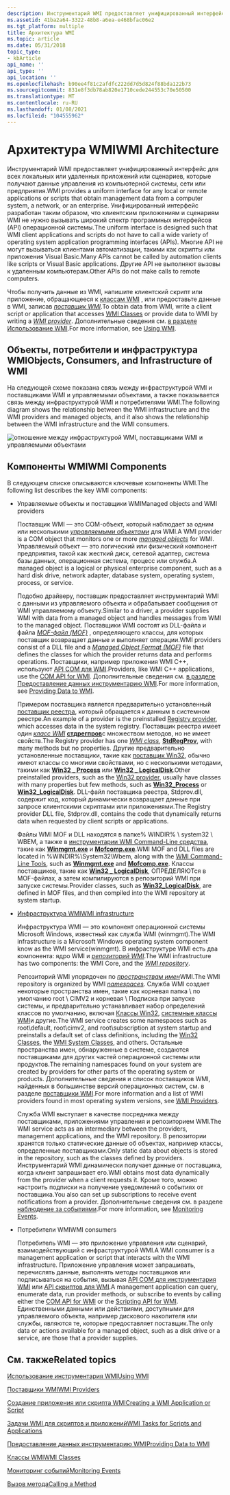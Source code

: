 ```yaml
---
description: Инструментарий WMI предоставляет унифицированный интерфейс для всех локальных или удаленных приложений или сценариев, которые получают данные управления из компьютерной системы, сети или предприятия.
ms.assetid: 41ba2a64-3322-48b8-a6ea-e468bfac06e2
ms.tgt_platform: multiple
title: Архитектура WMI
ms.topic: article
ms.date: 05/31/2018
topic_type:
- kbArticle
api_name: ''
api_type: ''
api_location: ''
ms.openlocfilehash: b90ee4f81c2afdfc222dd7d5d824f88bda122b73
ms.sourcegitcommit: 831e8f3db78ab820e1710cede244553c70e50500
ms.translationtype: MT
ms.contentlocale: ru-RU
ms.lasthandoff: 01/08/2021
ms.locfileid: "104555962"
---
```

# <a name="wmi-architecture"></a><span data-ttu-id="cd355-103">Архитектура WMI</span><span class="sxs-lookup"><span data-stu-id="cd355-103">WMI Architecture</span></span>

<span data-ttu-id="cd355-104">Инструментарий WMI предоставляет унифицированный интерфейс для всех локальных или удаленных приложений или сценариев, которые получают данные управления из компьютерной системы, сети или предприятия.</span><span class="sxs-lookup"><span data-stu-id="cd355-104">WMI provides a uniform interface for any local or remote applications or scripts that obtain management data from a computer system, a network, or an enterprise.</span></span> <span data-ttu-id="cd355-105">Унифицированный интерфейс разработан таким образом, что клиентским приложениям и сценариям WMI не нужно вызывать широкий спектр программных интерфейсов (API) операционной системы.</span><span class="sxs-lookup"><span data-stu-id="cd355-105">The uniform interface is designed such that WMI client applications and scripts do not have to call a wide variety of operating system application programming interfaces (APIs).</span></span> <span data-ttu-id="cd355-106">Многие API не могут вызываться клиентами автоматизации, такими как скрипты или приложения Visual Basic.</span><span class="sxs-lookup"><span data-stu-id="cd355-106">Many APIs cannot be called by automation clients like scripts or Visual Basic applications.</span></span> <span data-ttu-id="cd355-107">Другие API не выполняют вызовы к удаленным компьютерам.</span><span class="sxs-lookup"><span data-stu-id="cd355-107">Other APIs do not make calls to remote computers.</span></span>

<span data-ttu-id="cd355-108">Чтобы получить данные из WMI, напишите клиентский скрипт или приложение, обращающееся к [классам WMI](wmi-classes.md) , или предоставьте данные в WMI, записав [*поставщик WMI*](gloss-p.md).</span><span class="sxs-lookup"><span data-stu-id="cd355-108">To obtain data from WMI, write a client script or application that accesses [WMI Classes](wmi-classes.md) or provide data to WMI by writing a [*WMI provider*](gloss-p.md).</span></span> <span data-ttu-id="cd355-109">Дополнительные сведения см. [в разделе Использование WMI](using-wmi.md).</span><span class="sxs-lookup"><span data-stu-id="cd355-109">For more information, see [Using WMI](using-wmi.md).</span></span>

## <a name="objects-consumers-and-infrastructure-of-wmi"></a><span data-ttu-id="cd355-110">Объекты, потребители и инфраструктура WMI</span><span class="sxs-lookup"><span data-stu-id="cd355-110">Objects, Consumers, and Infrastructure of WMI</span></span>

<span data-ttu-id="cd355-111">На следующей схеме показана связь между инфраструктурой WMI и поставщиками WMI и управляемыми объектами, а также показывается связь между инфраструктурой WMI и потребителями WMI.</span><span class="sxs-lookup"><span data-stu-id="cd355-111">The following diagram shows the relationship between the WMI infrastructure and the WMI providers and managed objects, and it also shows the relationship between the WMI infrastructure and the WMI consumers.</span></span>

![отношение между инфраструктурой WMI, поставщиками WMI и управляемыми объектами](images/wmi-architecture.png)

## <a name="wmi-components"></a><span data-ttu-id="cd355-113">Компоненты WMI</span><span class="sxs-lookup"><span data-stu-id="cd355-113">WMI Components</span></span>

<span data-ttu-id="cd355-114">В следующем списке описываются ключевые компоненты WMI.</span><span class="sxs-lookup"><span data-stu-id="cd355-114">The following list describes the key WMI components:</span></span>

-   <span data-ttu-id="cd355-115">Управляемые объекты и поставщики WMI</span><span class="sxs-lookup"><span data-stu-id="cd355-115">Managed objects and WMI providers</span></span>

    <span data-ttu-id="cd355-116">Поставщик WMI — это COM-объект, который наблюдает за одним или несколькими [*управляемыми объектами*](gloss-m.md) для WMI.</span><span class="sxs-lookup"><span data-stu-id="cd355-116">A WMI provider is a COM object that monitors one or more [*managed objects*](gloss-m.md) for WMI.</span></span> <span data-ttu-id="cd355-117">Управляемый объект — это логический или физический компонент предприятия, такой как жесткий диск, сетевой адаптер, система базы данных, операционная система, процесс или служба.</span><span class="sxs-lookup"><span data-stu-id="cd355-117">A managed object is a logical or physical enterprise component, such as a hard disk drive, network adapter, database system, operating system, process, or service.</span></span>

    <span data-ttu-id="cd355-118">Подобно драйверу, поставщик предоставляет инструментарий WMI с данными из управляемого объекта и обрабатывает сообщения от WMI управляемому объекту.</span><span class="sxs-lookup"><span data-stu-id="cd355-118">Similar to a driver, a provider supplies WMI with data from a managed object and handles messages from WMI to the managed object.</span></span> <span data-ttu-id="cd355-119">Поставщики WMI состоят из DLL-файла и файла [*MOF-файл (MOF)*](gloss-m.md) , определяющего классы, для которых поставщик возвращает данные и выполняет операции.</span><span class="sxs-lookup"><span data-stu-id="cd355-119">WMI providers consist of a DLL file and a [*Managed Object Format (MOF)*](gloss-m.md) file that defines the classes for which the provider returns data and performs operations.</span></span> <span data-ttu-id="cd355-120">Поставщики, например приложения WMI C++, используют [API COM для WMI](com-api-for-wmi.md).</span><span class="sxs-lookup"><span data-stu-id="cd355-120">Providers, like WMI C++ applications, use the [COM API for WMI](com-api-for-wmi.md).</span></span> <span data-ttu-id="cd355-121">Дополнительные сведения см. [в разделе Предоставление данных инструментарию WMI](providing-data-to-wmi.md).</span><span class="sxs-lookup"><span data-stu-id="cd355-121">For more information, see [Providing Data to WMI](providing-data-to-wmi.md).</span></span>

    <span data-ttu-id="cd355-122">Примером поставщика является предварительно установленный [поставщик реестра](/previous-versions/windows/desktop/regprov/system-registry-provider), который обращается к данным в системном реестре.</span><span class="sxs-lookup"><span data-stu-id="cd355-122">An example of a provider is the preinstalled [Registry provider](/previous-versions/windows/desktop/regprov/system-registry-provider), which accesses data in the system registry.</span></span> <span data-ttu-id="cd355-123">Поставщик реестра имеет один [*класс WMI*](gloss-w.md) [**стдрегпров**](/previous-versions/windows/desktop/regprov/stdregprov)с множеством методов, но не имеет свойств.</span><span class="sxs-lookup"><span data-stu-id="cd355-123">The Registry provider has one [*WMI class*](gloss-w.md), [**StdRegProv**](/previous-versions/windows/desktop/regprov/stdregprov), with many methods but no properties.</span></span> <span data-ttu-id="cd355-124">Другие предварительно установленные поставщики, такие как [поставщик Win32](/windows/desktop/CIMWin32Prov/win32-provider), обычно имеют классы со многими свойствами, но с несколькими методами, такими как [**Win32 \_ Process**](/windows/desktop/CIMWin32Prov/win32-process) или [**Win32 \_ LogicalDisk**](/windows/desktop/CIMWin32Prov/win32-logicaldisk).</span><span class="sxs-lookup"><span data-stu-id="cd355-124">Other preinstalled providers, such as the [Win32 provider](/windows/desktop/CIMWin32Prov/win32-provider), usually have classes with many properties but few methods, such as [**Win32\_Process**](/windows/desktop/CIMWin32Prov/win32-process) or [**Win32\_LogicalDisk**](/windows/desktop/CIMWin32Prov/win32-logicaldisk).</span></span> <span data-ttu-id="cd355-125">DLL-файл поставщика реестра, Stdprov.dll, содержит код, который динамически возвращает данные при запросе клиентскими скриптами или приложениями.</span><span class="sxs-lookup"><span data-stu-id="cd355-125">The Registry provider DLL file, Stdprov.dll, contains the code that dynamically returns data when requested by client scripts or applications.</span></span>

    <span data-ttu-id="cd355-126">Файлы WMI MOF и DLL находятся в папке% WINDIR% \\ system32 \\ WBEM, а также в [инструментарии WMI Command-Line средства](wmi-command-line-tools.md), такие как [**Winmgmt.exe**](winmgmt.md) и [**Mofcomp.exe**](mofcomp.md).</span><span class="sxs-lookup"><span data-stu-id="cd355-126">WMI MOF and DLL files are located in %WINDIR%\\System32\\Wbem, along with the [WMI Command-Line Tools](wmi-command-line-tools.md), such as [**Winmgmt.exe**](winmgmt.md) and [**Mofcomp.exe**](mofcomp.md).</span></span> <span data-ttu-id="cd355-127">Классы поставщиков, такие как [**Win32 \_ LogicalDisk**](/windows/desktop/CIMWin32Prov/win32-logicaldisk), ОПРЕДЕЛЯЮТся в MOF-файлах, а затем компилируются в репозиторий WMI при запуске системы.</span><span class="sxs-lookup"><span data-stu-id="cd355-127">Provider classes, such as [**Win32\_LogicalDisk**](/windows/desktop/CIMWin32Prov/win32-logicaldisk), are defined in MOF files, and then compiled into the WMI repository at system startup.</span></span>

-   [<span data-ttu-id="cd355-128">Инфраструктура WMI</span><span class="sxs-lookup"><span data-stu-id="cd355-128">WMI infrastructure</span></span>](wmi-infrastructure.md)

    <span data-ttu-id="cd355-129">Инфраструктура WMI — это компонент операционной системы Microsoft Windows, известный как служба WMI (winmgmt).</span><span class="sxs-lookup"><span data-stu-id="cd355-129">The WMI infrastructure is a Microsoft Windows operating system component know as the WMI service(winmgmt).</span></span> <span data-ttu-id="cd355-130">В инфраструктуре WMI есть два компонента: ядро WMI и [*репозиторий WMI*](gloss-w.md).</span><span class="sxs-lookup"><span data-stu-id="cd355-130">The WMI infrastructure has two components: the WMI Core, and the [*WMI repository*](gloss-w.md).</span></span>

    <span data-ttu-id="cd355-131">Репозиторий WMI упорядочен по [*пространствам имен*](gloss-n.md)WMI.</span><span class="sxs-lookup"><span data-stu-id="cd355-131">The WMI repository is organized by WMI [*namespaces*](gloss-n.md).</span></span> <span data-ttu-id="cd355-132">Служба WMI создает некоторые пространства имен, такие как корневая папка \\ по умолчанию root \\ CIMV2 и корневая \\ Подписка при запуске системы, и предварительно устанавливает набор определений классов по умолчанию, включая [Классы Win32](/windows/desktop/CIMWin32Prov/win32-provider), [системные классы WMI](wmi-system-classes.md)и другие.</span><span class="sxs-lookup"><span data-stu-id="cd355-132">The WMI service creates some namespaces such as root\\default, root\\cimv2, and root\\subscription at system startup and preinstalls a default set of class definitions, including the [Win32 Classes](/windows/desktop/CIMWin32Prov/win32-provider), the [WMI System Classes](wmi-system-classes.md), and others.</span></span> <span data-ttu-id="cd355-133">Остальные пространства имен, обнаруженные в системе, создаются поставщиками для других частей операционной системы или продуктов.</span><span class="sxs-lookup"><span data-stu-id="cd355-133">The remaining namespaces found on your system are created by providers for other parts of the operating system or products.</span></span> <span data-ttu-id="cd355-134">Дополнительные сведения и список поставщиков WMI, найденных в большинстве версий операционных систем, см. в разделе [поставщики WMI](wmi-providers.md).</span><span class="sxs-lookup"><span data-stu-id="cd355-134">For more information and a list of WMI providers found in most operating system versions, see [WMI Providers](wmi-providers.md).</span></span>

    <span data-ttu-id="cd355-135">Служба WMI выступает в качестве посредника между поставщиками, приложениями управления и репозиторием WMI.</span><span class="sxs-lookup"><span data-stu-id="cd355-135">The WMI service acts as an intermediary between the providers, management applications, and the WMI repository.</span></span> <span data-ttu-id="cd355-136">В репозитории хранятся только статические данные об объектах, например классы, определенные поставщиками.</span><span class="sxs-lookup"><span data-stu-id="cd355-136">Only static data about objects is stored in the repository, such as the classes defined by providers.</span></span> <span data-ttu-id="cd355-137">Инструментарий WMI динамически получает данные от поставщика, когда клиент запрашивает его.</span><span class="sxs-lookup"><span data-stu-id="cd355-137">WMI obtains most data dynamically from the provider when a client requests it.</span></span> <span data-ttu-id="cd355-138">Кроме того, можно настроить подписки на получение уведомлений о событиях от поставщика.</span><span class="sxs-lookup"><span data-stu-id="cd355-138">You also can set up subscriptions to receive event notifications from a provider.</span></span> <span data-ttu-id="cd355-139">Дополнительные сведения см. в разделе [наблюдение за событиями](monitoring-events.md).</span><span class="sxs-lookup"><span data-stu-id="cd355-139">For more information, see [Monitoring Events](monitoring-events.md).</span></span>

-   <span data-ttu-id="cd355-140">Потребители WMI</span><span class="sxs-lookup"><span data-stu-id="cd355-140">WMI consumers</span></span>

    <span data-ttu-id="cd355-141">Потребитель WMI — это приложение управления или сценарий, взаимодействующий с инфраструктурой WMI.</span><span class="sxs-lookup"><span data-stu-id="cd355-141">A WMI consumer is a management application or script that interacts with the WMI infrastructure.</span></span> <span data-ttu-id="cd355-142">Приложение управления может запрашивать, перечислять данные, выполнять методы поставщиков или подписываться на события, вызывая [API COM для инструментария WMI](com-api-for-wmi.md) или [API скриптов для WMI](scripting-api-for-wmi.md).</span><span class="sxs-lookup"><span data-stu-id="cd355-142">A management application can query, enumerate data, run provider methods, or subscribe to events by calling either the [COM API for WMI](com-api-for-wmi.md) or the [Scripting API for WMI](scripting-api-for-wmi.md).</span></span> <span data-ttu-id="cd355-143">Единственными данными или действиями, доступными для управляемого объекта, например дискового накопителя или службы, являются те, которые предоставляет поставщик.</span><span class="sxs-lookup"><span data-stu-id="cd355-143">The only data or actions available for a managed object, such as a disk drive or a service, are those that a provider supplies.</span></span>

## <a name="related-topics"></a><span data-ttu-id="cd355-144">См. также</span><span class="sxs-lookup"><span data-stu-id="cd355-144">Related topics</span></span>

<dl> <dt>

[<span data-ttu-id="cd355-145">Использование инструментария WMI</span><span class="sxs-lookup"><span data-stu-id="cd355-145">Using WMI</span></span>](using-wmi.md)
</dt> <dt>

[<span data-ttu-id="cd355-146">Поставщики WMI</span><span class="sxs-lookup"><span data-stu-id="cd355-146">WMI Providers</span></span>](wmi-providers.md)
</dt> <dt>

[<span data-ttu-id="cd355-147">Создание приложения или скрипта WMI</span><span class="sxs-lookup"><span data-stu-id="cd355-147">Creating a WMI Application or Script</span></span>](creating-a-wmi-application-or-script.md)
</dt> <dt>

[<span data-ttu-id="cd355-148">Задачи WMI для скриптов и приложений</span><span class="sxs-lookup"><span data-stu-id="cd355-148">WMI Tasks for Scripts and Applications</span></span>](wmi-tasks-for-scripts-and-applications.md)
</dt> <dt>

[<span data-ttu-id="cd355-149">Предоставление данных инструментарию WMI</span><span class="sxs-lookup"><span data-stu-id="cd355-149">Providing Data to WMI</span></span>](providing-data-to-wmi.md)
</dt> <dt>

[<span data-ttu-id="cd355-150">Классы WMI</span><span class="sxs-lookup"><span data-stu-id="cd355-150">WMI Classes</span></span>](wmi-classes.md)
</dt> <dt>

[<span data-ttu-id="cd355-151">Мониторинг событий</span><span class="sxs-lookup"><span data-stu-id="cd355-151">Monitoring Events</span></span>](monitoring-events.md)
</dt> <dt>

[<span data-ttu-id="cd355-152">Вызов метода</span><span class="sxs-lookup"><span data-stu-id="cd355-152">Calling a Method</span></span>](calling-a-method.md)
</dt> </dl>

 

 
